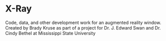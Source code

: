 # X-Ray
Code, data, and other development work for an augmented reality window. Created by Brady Kruse as part of a project for Dr. J. Edward Swan and Dr. Cindy Bethel at Mississippi State University
